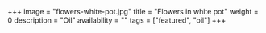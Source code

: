+++
image = "flowers-white-pot.jpg"
title = "Flowers in white pot"
weight = 0
description = "Oil"
availability = ""
tags = ["featured", "oil"]
+++
